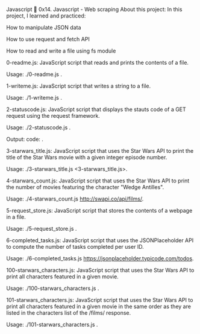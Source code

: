 Javascript 📃 0x14. Javascript - Web scraping
About this project:
In this project, I learned and practiced:

How to manipulate JSON data

How to use request and fetch API

How to read and write a file using fs module

0-readme.js: JavaScript script that reads and prints the contents of a file.

Usage: ./0-readme.js <file path>.

1-writeme.js: JavaScript script that writes a string to a file.

Usage: ./1-writeme.js <file path> <string to write>.

2-statuscode.js: JavaScript script that displays the stauts code of a GET request using the request framework.

Usage: ./2-statuscode.js <URL to GET>.

Output: code: <status code>.

3-starwars_title.js: JavaScript script that uses the Star Wars API to print the title of the Star Wars movie with a given integer episode number.

Usage: ./3-starwars_title.js <3-starwars_title.js>.

4-starwars_count.js: JavaScript script that uses the Star Wars API to print the number of movies featuring the character "Wedge Antilles".

Usage: ./4-starwars_count.js http://swapi.co/api/films/.

5-request_store.js: JavaScript script that stores the contents of a webpage in a file.

Usage: ./5-request_store.js <URL to get> <file path to store content in>.

6-completed_tasks.js: JavaScript script that uses the JSONPlaceholder API to compute the number of tasks completed per user ID.

Usage: ./6-completed_tasks.js https://jsonplaceholder.typicode.com/todos.

100-starwars_characters.js: JavaScript script that uses the Star Wars API to print all characters featured in a given movie.

Usage: ./100-starwars_characters.js <movie ID>.

101-starwars_characters.js: JavaScript script that uses the Star Wars API to print all characters featured in a given movie in the same order as they are listed in the characters list of the /films/ response.

Usage: ./101-starwars_characters.js <movie ID>.
